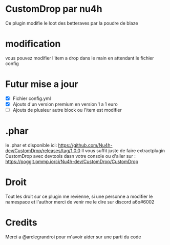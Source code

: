 # CustomDrop par nu4h

Ce plugin modifie le loot des betteraves 
par la poudre de blaze

# modification

vous pouvez modifier l'item a drop dans le main
en attendant le fichier config

# Futur mise a jour

- [x] Fichier config.yml
- [x] Ajouts d'un version premium en version 1 a 1 euro
- [ ] Ajouts de plusieur autre block ou l'item est modifier

# .phar

le .phar et disponible ici:
https://github.com/Nu4h-dev/CustomDrop/releases/tag/1.0.0
Il vous suffit juste de faire extractplugin CustomDrop avec devtools dasn votre console
ou d'aller sur : https://poggit.pmmp.io/ci/Nu4h-dev/CustomDrop/CustomDrop

# Droit

Tout les droit sur ce plugin me revienne,
si une personne a modifier le namespace et l'author merci de venir me le dire sur discord
a6o#6002

# Credits

Merci a @arclegrandroi pour m'avoir aider sur une parti du code
